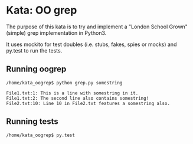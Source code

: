 Kata: OO grep
=============

The purpose of this kata is to try and implement a "London School Grown" (simple) grep implementation in Python3.

It uses mockito for test doubles (i.e. stubs, fakes, spies or mocks) and py.test to run the tests.

Running oogrep
--------------
    /home/kata_oogrep$ python grep.py somestring
    
    File1.txt:1: This is a line with somestring in it.
    File1.txt:2: The second line also contains somestring!
    File2.txt:10: Line 10 in File2.txt features a somestring also.

Running tests
-------------
    /home/kata_oogrep$ py.test



